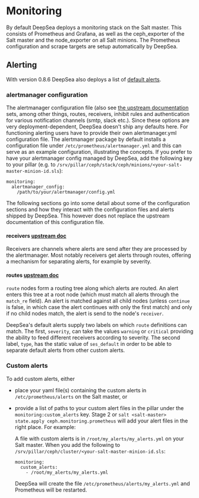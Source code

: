 # Monitoring
By default DeepSea deploys a monitoring stack on the Salt master. This consists
of Prometheus and Grafana, as well as the ceph_exporter of the Salt master and
the node_exporter on all Salt minions.
The Prometheus configuration and scrape targets are setup automatically by
DeepSea.

## Alerting
With version 0.8.6 DeepSea also deploys a list of
[default alerts](files/ses_default_alerts.yml).

### alertmanager configuration
The alertmanager configuration file (also see [the upstream
documentation](https://prometheus.io/docs/alerting/configuration/) sets, among
other things, routes, receivers, inhibit rules and authentication for various
notification channels (smtp, slack etc.). Since these options are very
deployment-dependent, DeepSea doesn't ship any defaults here. For
functioning alerting users have to provide their own alertmanager.yml
configuration file.
The alertmanager package by default installs a configuration file under
`/etc/prometheus/alertmanager.yml` and this can serve as an example
configuration, illustrating the concepts.
If you prefer to have your alertmanager config managed by DeepSea, add the
following key to your pillar (e.g. to
`/srv/pillar/ceph/stack/ceph/minions/<your-salt-master-minion-id.sls`):
```
monitoring:
  alertmanager_config:
    /path/to/your/alertmanager/config.yml
```

The following sections go into some detail about some of the configuration
sections and how they interact with the configuration files and alerts shipped by
DeepSea. This however does not replace the upstream documentation of this
configuration file.

#### receivers [upstream doc](https://prometheus.io/docs/alerting/configuration/#%3Creceiver%3E)
Receivers are channels where alerts are send after they are processed by the
alertmanager. Most notably receivers get alerts through routes, offering a
mechanism for separating alerts, for example by severity.

#### routes [upstream doc](https://prometheus.io/docs/alerting/configuration/#%3Croute%3E)
`route` nodes form a routing tree along which alerts are routed. An alert enters
this tree at a root node (which must match all alerts through the `match_re`
field). An alert is matched against all child nodes (unless `continue` is false,
in which case the alert continues with only the first match) and only if no
child nodes match, the alert is send to the node's `receiver`.

DeepSea's default alerts supply two labels on which `route` definitions can
match. The first, `severity`, can take the values `warning` or `critical` providing the
ability to feed different receivers according to severity. The second label, `type`, has
the static value of `ses_default` in order to be able to separate default alerts
from other custom alerts.

### Custom alerts
To add custom alerts, either

* place your yaml file(s) containing the custom alerts in
  `/etc/prometheus/alerts` on the Salt master, or
* provide a list of paths to your custom alert files in the pillar under the
  `monitoring:custom_alerts` key. Stage 2 or `salt <salt-master> state.apply
  ceph.monitoring.prometheus` will add your alert files in the right place. For
  example:

  A file with custom alerts is in `/root/my_alerts/my_alerts.yml` on your
  Salt master. When you add the
  following to `/srv/pillar/ceph/cluster/<your-salt-master-minion-id.sls`:
  ```
  monitoring:
    custom_alerts:
      - /root/my_alerts/my_alerts.yml
  ```
  DeepSea will create the file `/etc/prometheus/alerts/my_alerts.yml` and
  Prometheus will be restarted.
